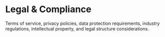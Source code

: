 # Legal & Compliance

Terms of service, privacy policies, data protection requirements, industry regulations, intellectual property, and legal structure considerations.

